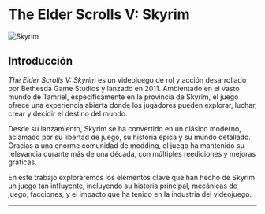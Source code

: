 # The Elder Scrolls V: Skyrim
![Skyrim](https://static.wikia.nocookie.net/elderscrolls/images/c/c5/Skyrim_Cover.png/revision/latest?cb=20160812173034)


## Introducción

_The Elder Scrolls V: Skyrim_ es un videojuego de rol y acción desarrollado por Bethesda Game Studios y lanzado en 2011. Ambientado en el vasto mundo de Tamriel, específicamente en la provincia de Skyrim, el juego ofrece una experiencia abierta donde los jugadores pueden explorar, luchar, crear y decidir el destino del mundo.

Desde su lanzamiento, Skyrim se ha convertido en un clásico moderno, aclamado por su libertad de juego, su historia épica y su mundo detallado. Gracias a una enorme comunidad de modding, el juego ha mantenido su relevancia durante más de una década, con múltiples reediciones y mejoras gráficas.

En este trabajo exploraremos los elementos clave que han hecho de Skyrim un juego tan influyente, incluyendo su historia principal, mecánicas de juego, facciones, y el impacto que ha tenido en la industria del videojuego.

---

